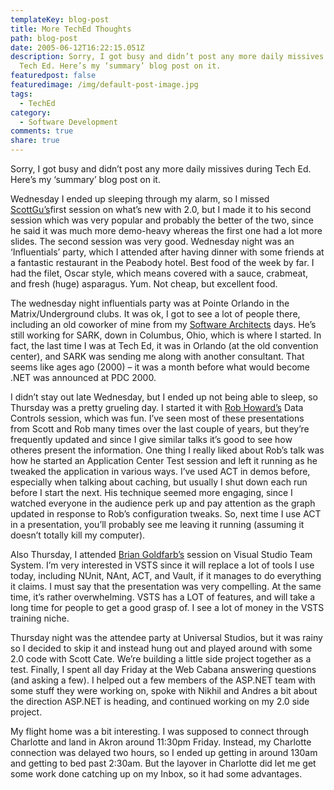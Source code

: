 ```yaml
---
templateKey: blog-post
title: More TechEd Thoughts
path: blog-post
date: 2005-06-12T16:22:15.051Z
description: Sorry, I got busy and didn’t post any more daily missives during
  Tech Ed. Here’s my ‘summary’ blog post on it.
featuredpost: false
featuredimage: /img/default-post-image.jpg
tags:
  - TechEd
category:
  - Software Development
comments: true
share: true
---
```


Sorry, I got busy and didn’t post any more daily missives during Tech Ed. Here’s my ‘summary’ blog post on it.

Wednesday I ended up sleeping through my alarm, so I missed [ScottGu’s](http://scottgu.com/)first session on what’s new with 2.0, but I made it to his second session which was very popular and probably the better of the two, since he said it was much more demo-heavy whereas the first one had a lot more slides. The second session was very good. Wednesday night was an ‘Influentials’ party, which I attended after having dinner with some friends at a fantastic restaurant in the Peabody hotel. Best food of the week by far. I had the filet, Oscar style, which means covered with a sauce, crabmeat, and fresh (huge) asparagus. Yum. Not cheap, but excellent food.

The wednesday night influentials party was at Pointe Orlando in the Matrix/Underground clubs. It was ok, I got to see a lot of people there, including an old coworker of mine from my [Software Architects](http://sark.com/) days. He’s still working for SARK, down in Columbus, Ohio, which is where I started. In fact, the last time I was at Tech Ed, it was in Orlando (at the old convention center), and SARK was sending me along with another consultant. That seems like ages ago (2000) – it was a month before what would become .NET was announced at PDC 2000.

I didn’t stay out late Wednesday, but I ended up not being able to sleep, so Thursday was a pretty grueling day. I started it with [Rob Howard’s](http://weblogs.asp.net/rhoward) Data Controls session, which was fun. I’ve seen most of these presentations from Scott and Rob many times over the last couple of years, but they’re frequently updated and since I give similar talks it’s good to see how otheres present the information. One thing I really liked about Rob’s talk was how he started an Application Center Test session and left it running as he tweaked the application in various ways. I’ve used ACT in demos before, especially when talking about caching, but usually I shut down each run before I start the next. His technique seemed more engaging, since I watched everyone in the audience perk up and pay attention as the graph updated in response to Rob’s configuration tweaks. So, next time I use ACT in a presentation, you’ll probably see me leaving it running (assuming it doesn’t totally kill my computer).

Also Thursday, I attended [Brian Goldfarb’s](http://blogs.msdn.com/bgold) session on Visual Studio Team System. I’m very interested in VSTS since it will replace a lot of tools I use today, including NUnit, NAnt, ACT, and Vault, if it manages to do everything it claims. I must say that the presentation was very compelling. At the same time, it’s rather overwhelming. VSTS has a LOT of features, and will take a long time for people to get a good grasp of. I see a lot of money in the VSTS training niche.

Thursday night was the attendee party at Universal Studios, but it was rainy so I decided to skip it and instead hung out and played around with some 2.0 code with Scott Cate. We’re building a little side project together as a test. Finally, I spent all day Friday at the Web Cabana answering questions (and asking a few). I helped out a few members of the ASP.NET team with some stuff they were working on, spoke with Nikhil and Andres a bit about the direction ASP.NET is heading, and continued working on my 2.0 side project.

My flight home was a bit interesting. I was supposed to connect through Charlotte and land in Akron around 11:30pm Friday. Instead, my Charlotte connection was delayed two hours, so I ended up getting in around 130am and getting to bed past 2:30am. But the layover in Charlotte did let me get some work done catching up on my Inbox, so it had some advantages.
